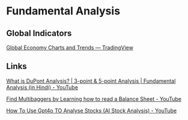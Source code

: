 # Fundamental Analysis

## Global Indicators

[Global Economy Charts and Trends — TradingView](https://www.tradingview.com/markets/world-economy/charts-global-trends/)

## Links

[What is DuPont Analysis? | 3-point & 5-point Analysis | Fundamental Analysis (in Hindi) - YouTube](https://www.youtube.com/watch?v=OUWpTy7M9aI&ab_channel=ZerodhaVarsity)

[Find Multibaggers by Learning how to read a Balance Sheet - YouTube](https://www.youtube.com/watch?v=WQrFYdJetMc)

[How To Use Gpt4o TO Analyse Stocks (AI Stock Analysis) - YouTube](https://youtu.be/ey8ge7onZs8)
